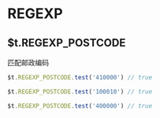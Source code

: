 # REGEXP

## $t.REGEXP_POSTCODE

匹配邮政编码

```javascript
$t.REGEXP_POSTCODE.test('410000') // true

$t.REGEXP_POSTCODE.test('100010') // true

$t.REGEXP_POSTCODE.test('400000') // true

```

